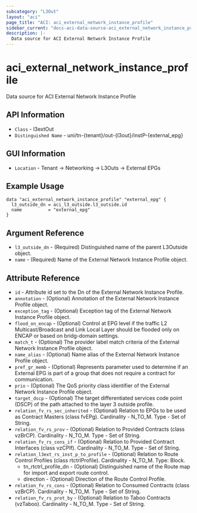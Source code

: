 ```yaml
---
subcategory: "L3Out"
layout: "aci"
page_title: "ACI: aci_external_network_instance_profile"
sidebar_current: "docs-aci-data-source-aci_external_network_instance_profile"
description: |-
  Data source for ACI External Network Instance Profile
---
```


# aci_external_network_instance_profile

Data source for ACI External Network Instance Profile

## API Information ##

* `Class` - l3extOut
* `Distinguished Name` - uni/tn-{tenant}/out-{l3out}/instP-{external_epg}

## GUI Information ##

* `Location` - Tenant -> Networking -> L3Outs -> External EPGs

## Example Usage

```hcl
data "aci_external_network_instance_profile" "external_epg" {
  l3_outside_dn = aci_l3_outside.l3_outside.id
  name          = "external_epg"
}
```

## Argument Reference

* `l3_outside_dn` - (Required) Distinguished name of the parent L3Outside object.
* `name` - (Required) Name of the External Network Instance Profile object.

## Attribute Reference

* `id` - Attribute id set to the Dn of the External Network Instance Profile.
* `annotation` - (Optional) Annotation of the External Network Instance Profile object.
* `exception_tag` - (Optional) Exception tag of the External Network Instance Profile object.
* `flood_on_encap` - (Optional) Control at EPG level if the traffic L2 Multicast/Broadcast and Link Local Layer should be flooded only on ENCAP or based on bridg-domain settings.
* `match_t` - (Optional) The provider label match criteria of the External Network Instance Profile object.
* `name_alias` - (Optional) Name alias of the External Network Instance Profile object.
* `pref_gr_memb` - (Optional) Represents parameter used to determine if an External EPG is part of a group that does not require a contract for communication.
* `prio` - (Optional) The QoS priority class identifier of the External Network Instance Profile object.
* `target_dscp` - (Optional) The target differentiated services code point (DSCP) of the path attached to the layer 3 outside profile.
* `relation_fv_rs_sec_inherited` - (Optional) Relation to EPGs to be used as Contract Masters (class fvEPg). Cardinality - N_TO_M. Type - Set of String.
* `relation_fv_rs_prov` - (Optional) Relation to Provided Contracts (class vzBrCP). Cardinality - N_TO_M. Type - Set of String.
* `relation_fv_rs_cons_if` - (Optional) Relation to Provided Contract Interfaces (class vzCPIf). Cardinality - N_TO_M. Type - Set of String.
* `relation_l3ext_rs_inst_p_to_profile` - (Optional) Relation to Route Control Profiles (class rtctrlProfile). Cardinality - N_TO_M. Type: Block.
  * tn_rtctrl_profile_dn - (Optional) Distinguished name of the Route map for import and export route control.
  * direction - (Optional) Direction of the Route Control Profile.
* `relation_fv_rs_cons` - (Optional) Relation to Consumed Contracts (class vzBrCP). Cardinality - N_TO_M. Type - Set of String.
* `relation_fv_rs_prot_by` - (Optional) Relation to Taboo Contracts (vzTaboo). Cardinality - N_TO_M. Type - Set of String.
